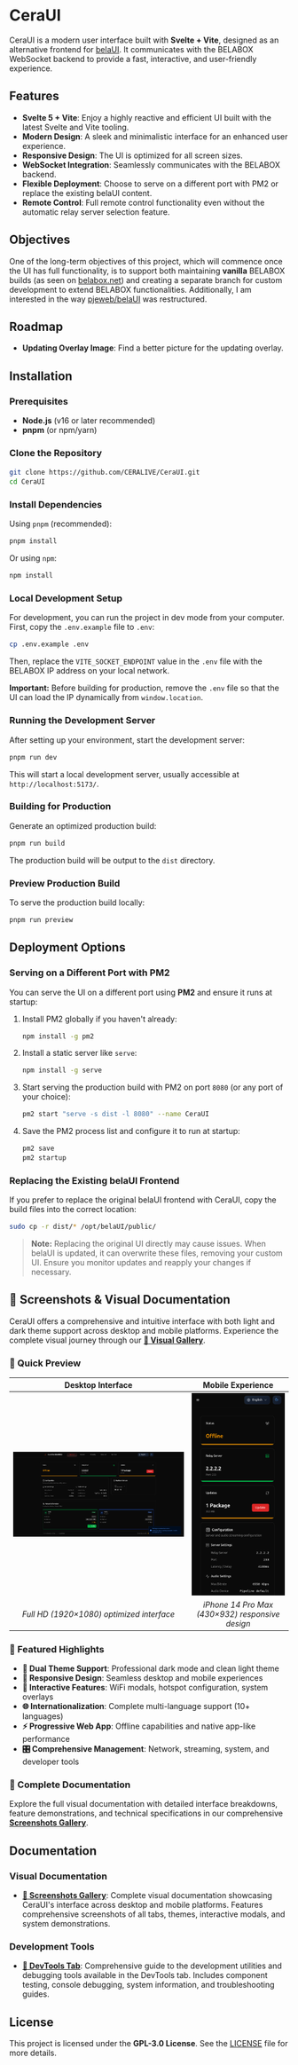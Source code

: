 # CeraUI

CeraUI is a modern user interface built with **Svelte + Vite**, designed as an alternative frontend for [belaUI](https://github.com/BELABOX/belaUI). It communicates with the BELABOX WebSocket backend to provide a fast, interactive, and user-friendly experience.

## Features

- **Svelte 5 + Vite**: Enjoy a highly reactive and efficient UI built with the latest Svelte and Vite tooling.
- **Modern Design**: A sleek and minimalistic interface for an enhanced user experience.
- **Responsive Design**: The UI is optimized for all screen sizes.
- **WebSocket Integration**: Seamlessly communicates with the BELABOX backend.
- **Flexible Deployment**: Choose to serve on a different port with PM2 or replace the existing belaUI content.
- **Remote Control**: Full remote control functionality even without the automatic relay server selection feature.

## Objectives

One of the long-term objectives of this project, which will commence once the UI has full functionality, is to support both maintaining **vanilla** BELABOX builds (as seen on [belabox.net](https://belabox.net/)) and creating a separate branch for custom development to extend BELABOX functionalities. Additionally, I am interested in the way [pjeweb/belaUI](https://github.com/pjeweb/belaUI) was restructured.

## Roadmap

- **Updating Overlay Image**: Find a better picture for the updating overlay.

## Installation

### Prerequisites

- **Node.js** (v16 or later recommended)
- **pnpm** (or npm/yarn)

### Clone the Repository

```sh
git clone https://github.com/CERALIVE/CeraUI.git
cd CeraUI
```

### Install Dependencies

Using `pnpm` (recommended):

```sh
pnpm install
```

Or using `npm`:

```sh
npm install
```

### Local Development Setup

For development, you can run the project in dev mode from your computer. First, copy the `.env.example` file to `.env`:

```sh
cp .env.example .env
```

Then, replace the `VITE_SOCKET_ENDPOINT` value in the `.env` file with the BELABOX IP address on your local network.

**Important:** Before building for production, remove the `.env` file so that the UI can load the IP dynamically from `window.location`.

### Running the Development Server

After setting up your environment, start the development server:

```sh
pnpm run dev
```

This will start a local development server, usually accessible at `http://localhost:5173/`.

### Building for Production

Generate an optimized production build:

```sh
pnpm run build
```

The production build will be output to the `dist` directory.

### Preview Production Build

To serve the production build locally:

```sh
pnpm run preview
```

## Deployment Options

### Serving on a Different Port with PM2

You can serve the UI on a different port using **PM2** and ensure it runs at startup:

1. Install PM2 globally if you haven't already:

    ```sh
    npm install -g pm2
    ```

2. Install a static server like `serve`:

    ```sh
    npm install -g serve
    ```

3. Start serving the production build with PM2 on port `8080` (or any port of your choice):

    ```sh
    pm2 start "serve -s dist -l 8080" --name CeraUI
    ```

4. Save the PM2 process list and configure it to run at startup:

    ```sh
    pm2 save
    pm2 startup
    ```

### Replacing the Existing belaUI Frontend

If you prefer to replace the original belaUI frontend with CeraUI, copy the build files into the correct location:

```sh
sudo cp -r dist/* /opt/belaUI/public/
```

> **Note:** Replacing the original UI directly may cause issues. When belaUI is updated, it can overwrite these files, removing your custom UI. Ensure you monitor updates and reapply your changes if necessary.

## 📸 Screenshots & Visual Documentation

CeraUI offers a comprehensive and intuitive interface with both light and dark theme support across desktop and mobile platforms. Experience the complete visual journey through our **[📸 Visual Gallery](docs/SCREENSHOTS.md)**.

### 🎯 Quick Preview

| **Desktop Interface** | **Mobile Experience** |
|:---------------------:|:---------------------:|
| ![Desktop Preview](docs/screenshots/desktop/dark-theme/general.png) | ![Mobile Preview](docs/screenshots/mobile/dark-theme/general.png) |
| *Full HD (1920×1080) optimized interface* | *iPhone 14 Pro Max (430×932) responsive design* |

### 🌟 Featured Highlights

- **🎨 Dual Theme Support**: Professional dark mode and clean light theme
- **📱 Responsive Design**: Seamless desktop and mobile experiences  
- **🔧 Interactive Features**: WiFi modals, hotspot configuration, system overlays
- **🌐 Internationalization**: Complete multi-language support (10+ languages)
- **⚡ Progressive Web App**: Offline capabilities and native app-like performance
- **🎛️ Comprehensive Management**: Network, streaming, system, and developer tools

### 📖 Complete Documentation

Explore the full visual documentation with detailed interface breakdowns, feature demonstrations, and technical specifications in our comprehensive **[Screenshots Gallery](docs/SCREENSHOTS.md)**.

## Documentation

### Visual Documentation

- **[📸 Screenshots Gallery](docs/SCREENSHOTS.md)**: Complete visual documentation showcasing CeraUI's interface across desktop and mobile platforms. Features comprehensive screenshots of all tabs, themes, interactive modals, and system demonstrations.

### Development Tools

- **[🔧 DevTools Tab](docs/DEVTOOLS.md)**: Comprehensive guide to the development utilities and debugging tools available in the DevTools tab. Includes component testing, console debugging, system information, and troubleshooting guides.

## License

This project is licensed under the **GPL-3.0 License**. See the [LICENSE](LICENSE) file for more details.
